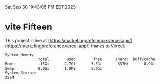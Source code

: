 Sat Sep 30 10:43:06 PM EDT 2023

# vite Fifteen


This project is live at [https://marketingpreference.vercel.app/](https://marketingpreference.vercel.app/) thanks to Vercel.

```bash
System Memory
               total        used        free      shared  buff/cache   available
Mem:            15Gi       2.7Gi       3.6Gi       637Mi       8.9Gi        11Gi
Swap:          8.0Gi       1.0Mi       8.0Gi
System Storage
359M	.
```
